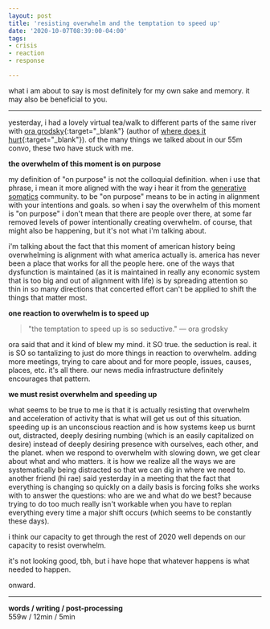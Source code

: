 ```yaml
---
layout: post
title: 'resisting overwhelm and the temptation to speed up'
date: '2020-10-07T08:39:00-04:00'
tags:
- crisis
- reaction
- response

--- 
```



what i am about to say is most definitely for my own sake and memory. it may also be beneficial to you. 

---

yesterday, i had a lovely virtual tea/walk to different parts of the same river with [ora grodsky](https://www.just-works.com/who-we-are/ora-grodsky.php){:target="_blank"} (author of [where does it hurt](http://docs.just-works.com/Where-Does-It-Hurt.pdf){:target="_blank"}). of the many things we talked about in our 55m convo, these two have stuck with me.

**the overwhelm of this moment is on purpose**

my definition of "on purpose" is not the colloquial definition. when i use that phrase, i mean it more aligned with the way i hear it from the [generative somatics](https://generativesomatics.org/) community. to be "on purpose" means to be in acting in alignment with your intentions and goals. so when i say the overwhelm of this moment is "on purpose" i don't mean that there are people over there, at some far removed levels of power intentionally creating overwhelm. of course, that might also be happening, but it's not what i'm talking about. 

i'm talking about the fact that this moment of american history being overwhelming is alignment with what america actually is. america has never been a place that works for all the people here. one of the ways that dysfunction is maintained (as it is maintained in really any economic system that is too big and out of alignment with life) is by spreading attention so thin in so many directions that concerted effort can't be applied to shift the things that matter most. 

**one reaction to overwhelm is to speed up**

> "the temptation to speed up is so seductive." — ora grodsky

ora said that and it kind of blew my mind. it SO true. the seduction is real. it is SO so tantalizing to just do more things in reaction to overwhelm. adding more meetings, trying to care about and for more people, issues, causes, places, etc. it's all there. our news media infrastructure definitely encourages that pattern. 

**we must resist overwhelm and speeding up**

what seems to be true to me is that it is actually resisting that overwhelm and acceleration of activity that is what will get us out of this situation. speeding up is an unconscious reaction and is how systems keep us burnt out, distracted, deeply desiring numbing (which is an easily capitalized on desire) instead of deeply desiring presence with ourselves, each other, and the planet. when we respond to overwhelm with slowing down, we get clear about what and who matters. it is how we realize all the ways we are systematically being distracted so that we can dig in where we need to. another friend (hi rae) said yesterday in a meeting that the fact that everything is changing so quickly on a daily basis is forcing folks she works with to answer the questions: who are we and what do we best? because trying to do too much really isn't workable when you have to replan everything every time a major shift occurs (which seems to be constantly these days).

i think our capacity to get through the rest of 2020 well depends on our capacity to resist overwhelm. 

it's not looking good, tbh, but i have hope that whatever happens is what needed to happen. 

onward. 

---



<!-- {:target="_blank"} -->

<!-- hyperlink bank -->


<!-- &#042; = asterisk -->
<!-- &#039; = single quote '-->

**words / writing / post-processing**  
559w / 12min / 5min